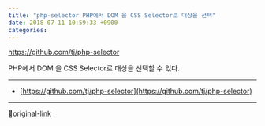 ```yaml
---
title: "php-selector PHP에서 DOM 을 CSS Selector로 대상을 선택"
date: 2018-07-11 10:59:33 +0900
categories: 
---
```

  

https://github.com/tj/php-selector  

PHP에서 DOM 을 CSS Selector로 대상을 선택할 수 있다.






***
+ [https://github.com/tj/php-selector](https://github.com/tj/php-selector)


***
[🔗original-link](http://www.mins01.com/mh/tech/read/1173)